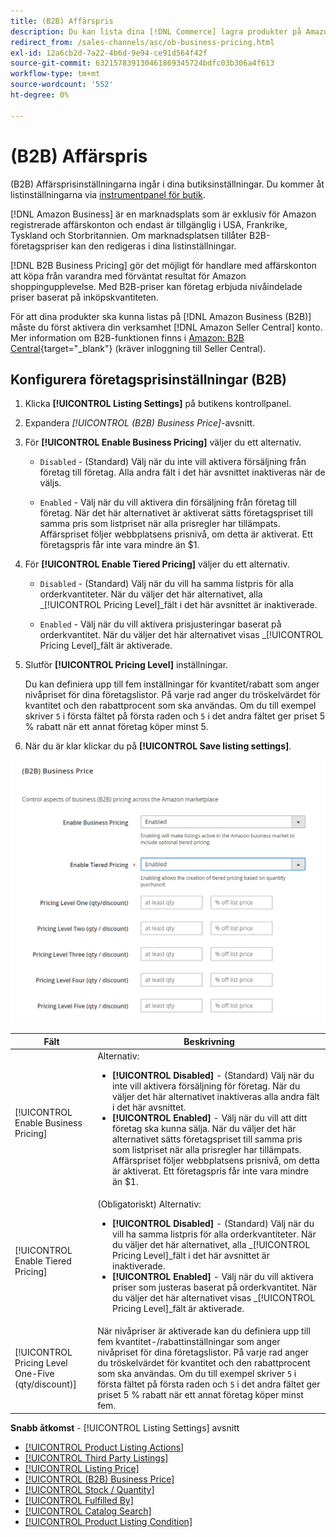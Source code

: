 ```yaml
---
title: (B2B) Affärspris
description: Du kan lista dina [!DNL Commerce] lagra produkter på Amazon Business-sajten (B2B) genom att göra affärer i din Amazon [!DNL Seller Central] konto.
redirect_from: /sales-channels/asc/ob-business-pricing.html
exl-id: 12a6cb2d-7a22-4b6d-9e94-ce91d564f42f
source-git-commit: 632157839130461869345724bdfc03b306a4f613
workflow-type: tm+mt
source-wordcount: '552'
ht-degree: 0%

---
```


# (B2B) Affärspris

(B2B) Affärsprisinställningarna ingår i dina butiksinställningar. Du kommer åt listinställningarna via [instrumentpanel för butik](./amazon-store-dashboard.md).

[!DNL Amazon Business] är en marknadsplats som är exklusiv för Amazon registrerade affärskonton och endast är tillgänglig i USA, Frankrike, Tyskland och Storbritannien. Om marknadsplatsen tillåter B2B-företagspriser kan den redigeras i dina listinställningar.

[!DNL B2B Business Pricing] gör det möjligt för handlare med affärskonton att köpa från varandra med förväntat resultat för Amazon shoppingupplevelse. Med B2B-priser kan företag erbjuda nivåindelade priser baserat på inköpskvantiteten.

För att dina produkter ska kunna listas på [!DNL Amazon Business (B2B)] måste du först aktivera din verksamhet [!DNL Amazon Seller Central] konto. Mer information om B2B-funktionen finns i [Amazon: B2B Central](https://sellercentral.amazon.com/gp/help/G202161480/){target="_blank"} (kräver inloggning till Seller Central).

## Konfigurera företagsprisinställningar (B2B)

1. Klicka **[!UICONTROL Listing Settings]** på butikens kontrollpanel.

1. Expandera _[!UICONTROL (B2B) Business Price]_-avsnitt.

1. För **[!UICONTROL Enable Business Pricing]** väljer du ett alternativ.

   - `Disabled` - (Standard) Välj när du inte vill aktivera försäljning från företag till företag. Alla andra fält i det här avsnittet inaktiveras när de väljs.

   - `Enabled` - Välj när du vill aktivera din försäljning från företag till företag. När det här alternativet är aktiverat sätts företagspriset till samma pris som listpriset när alla prisregler har tillämpats. Affärspriset följer webbplatsens prisnivå, om detta är aktiverat. Ett företagspris får inte vara mindre än $1.

1. För **[!UICONTROL Enable Tiered Pricing]** väljer du ett alternativ.

   - `Disabled` - (Standard) Välj när du vill ha samma listpris för alla orderkvantiteter. När du väljer det här alternativet, alla _[!UICONTROL Pricing Level]_fält i det här avsnittet är inaktiverade.

   - `Enabled` - Välj när du vill aktivera prisjusteringar baserat på orderkvantitet. När du väljer det här alternativet visas _[!UICONTROL Pricing Level]_fält är aktiverade.

1. Slutför **[!UICONTROL Pricing Level]** inställningar.

   Du kan definiera upp till fem inställningar för kvantitet/rabatt som anger nivåpriset för dina företagslistor. På varje rad anger du tröskelvärdet för kvantitet och den rabattprocent som ska användas. Om du till exempel skriver `5` i första fältet på första raden och `5` i det andra fältet ger priset 5 % rabatt när ett annat företag köper minst 5.

1. När du är klar klickar du på **[!UICONTROL Save listing settings]**.

![Amazon företagspris (B2B)](assets/amazon-business-pricing.png)

| Fält | Beskrivning |
|--- |--- |
| [!UICONTROL Enable Business Pricing] | Alternativ: <ul><li>**[!UICONTROL Disabled]** - (Standard) Välj när du inte vill aktivera försäljning för företag. När du väljer det här alternativet inaktiveras alla andra fält i det här avsnittet.</li><li>**[!UICONTROL Enabled]** - Välj när du vill att ditt företag ska kunna sälja. När du väljer det här alternativet sätts företagspriset till samma pris som listpriset när alla prisregler har tillämpats. Affärspriset följer webbplatsens prisnivå, om detta är aktiverat. Ett företagspris får inte vara mindre än $1.</li></ul> |
| [!UICONTROL Enable Tiered Pricing] | (Obligatoriskt) Alternativ: <ul><li>**[!UICONTROL Disabled]** - (Standard) Välj när du vill ha samma listpris för alla orderkvantiteter. När du väljer det här alternativet, alla _[!UICONTROL Pricing Level]_fält i det här avsnittet är inaktiverade.</li><li>**[!UICONTROL Enabled]** - Välj när du vill aktivera priser som justeras baserat på orderkvantitet. När du väljer det här alternativet visas _[!UICONTROL Pricing Level]_fält är aktiverade.</li></ul> |
| [!UICONTROL Pricing Level One-Five (qty/discount)] | När nivåpriser är aktiverade kan du definiera upp till fem kvantitet-/rabattinställningar som anger nivåpriset för dina företagslistor. På varje rad anger du tröskelvärdet för kvantitet och den rabattprocent som ska användas. Om du till exempel skriver `5` i första fältet på första raden och `5` i det andra fältet ger priset 5 % rabatt när ett annat företag köper minst fem. |

**Snabb åtkomst** - [!UICONTROL Listing Settings] avsnitt

- [[!UICONTROL Product Listing Actions]](./product-listing-actions.md)
- [[!UICONTROL Third Party Listings]](./third-party-listing-settings.md)
- [[!UICONTROL Listing Price]](./listing-price.md)
- [[!UICONTROL (B2B) Business Price]](./business-pricing.md)
- [[!UICONTROL Stock / Quantity]](./stock-quantity.md)
- [[!UICONTROL Fulfilled By]](./fulfilled-by.md)
- [[!UICONTROL Catalog Search]](./catalog-search.md)
- [[!UICONTROL Product Listing Condition]](./product-listing-condition.md)
